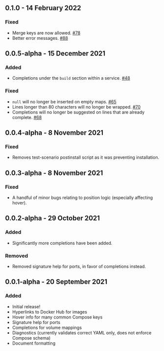 ## 0.1.0 - 14 February 2022
### Fixed
* Merge keys are now allowed. [#78](https://github.com/microsoft/compose-language-service/issues/78)
* Better error messages. [#88](https://github.com/microsoft/compose-language-service/pull/88)

## 0.0.5-alpha - 15 December 2021
### Added
* Completions under the `build` section within a service. [#48](https://github.com/microsoft/compose-language-service/issues/48)

### Fixed
* `null` will no longer be inserted on empty maps. [#65](https://github.com/microsoft/compose-language-service/issues/65)
* Lines longer than 80 characters will no longer be wrapped. [#70](https://github.com/microsoft/compose-language-service/issues/70)
* Completions will no longer be suggested on lines that are already complete. [#68](https://github.com/microsoft/compose-language-service/issues/68)

## 0.0.4-alpha - 8 November 2021
### Fixed
* Removes test-scenario postinstall script as it was preventing installation.

## 0.0.3-alpha - 8 November 2021
### Fixed
* A handful of minor bugs relating to position logic (especially affecting hover).

## 0.0.2-alpha - 29 October 2021
### Added
* Significantly more completions have been added.

### Removed
* Removed signature help for ports, in favor of completions instead.

## 0.0.1-alpha - 20 September 2021
### Added
* Initial release!
* Hyperlinks to Docker Hub for images
* Hover info for many common Compose keys
* Signature help for ports
* Completions for volume mappings
* Diagnostics (currently validates correct YAML only, does not enforce Compose schema)
* Document formatting
